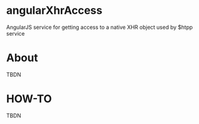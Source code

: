 angularXhrAccess
================

AngularJS service for getting access to a native XHR object used by $htpp service

About
=====

TBDN

HOW-TO
======

TBDN
